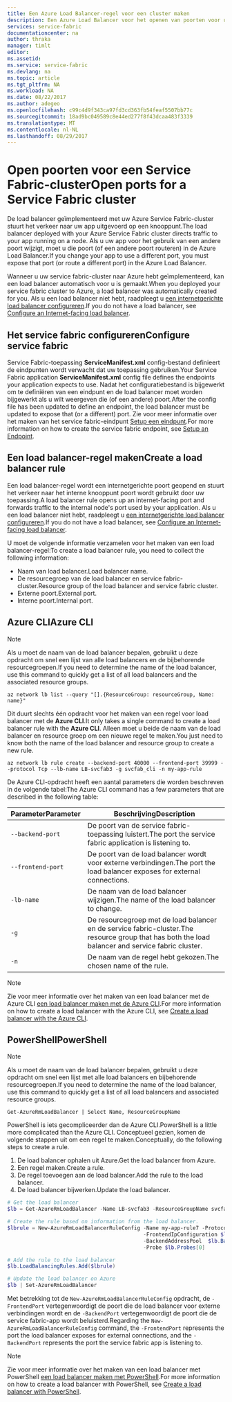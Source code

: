 ```yaml
---
title: Een Azure Load Balancer-regel voor een cluster maken
description: Een Azure Load Balancer voor het openen van poorten voor uw Azure Service Fabric-cluster configureren.
services: service-fabric
documentationcenter: na
author: thraka
manager: timlt
editor: 
ms.assetid: 
ms.service: service-fabric
ms.devlang: na
ms.topic: article
ms.tgt_pltfrm: NA
ms.workload: NA
ms.date: 08/22/2017
ms.author: adegeo
ms.openlocfilehash: c99c4d9f343ca97fd3cd363fb54feaf5507bb77c
ms.sourcegitcommit: 18ad9bc049589c8e44ed277f8f43dcaa483f3339
ms.translationtype: MT
ms.contentlocale: nl-NL
ms.lasthandoff: 08/29/2017
---
```

# <a name="open-ports-for-a-service-fabric-cluster"></a><span data-ttu-id="ac333-103">Open poorten voor een Service Fabric-cluster</span><span class="sxs-lookup"><span data-stu-id="ac333-103">Open ports for a Service Fabric cluster</span></span>

<span data-ttu-id="ac333-104">De load balancer geïmplementeerd met uw Azure Service Fabric-cluster stuurt het verkeer naar uw app uitgevoerd op een knooppunt.</span><span class="sxs-lookup"><span data-stu-id="ac333-104">The load balancer deployed with your Azure Service Fabric cluster directs traffic to your app running on a node.</span></span> <span data-ttu-id="ac333-105">Als u uw app voor het gebruik van een andere poort wijzigt, moet u die poort (of een andere poort routeren) in de Azure Load Balancer.</span><span class="sxs-lookup"><span data-stu-id="ac333-105">If you change your app to use a different port, you must expose that port (or route a different port) in the Azure Load Balancer.</span></span>

<span data-ttu-id="ac333-106">Wanneer u uw service fabric-cluster naar Azure hebt geïmplementeerd, kan een load balancer automatisch voor u is gemaakt.</span><span class="sxs-lookup"><span data-stu-id="ac333-106">When you deployed your service fabric cluster to Azure, a load balancer was automatically created for you.</span></span> <span data-ttu-id="ac333-107">Als u een load balancer niet hebt, raadpleegt u [een internetgerichte load balancer configureren](..\load-balancer\load-balancer-get-started-internet-portal.md).</span><span class="sxs-lookup"><span data-stu-id="ac333-107">If you do not have a load balancer, see [Configure an Internet-facing load balancer](..\load-balancer\load-balancer-get-started-internet-portal.md).</span></span>

## <a name="configure-service-fabric"></a><span data-ttu-id="ac333-108">Het service fabric configureren</span><span class="sxs-lookup"><span data-stu-id="ac333-108">Configure service fabric</span></span>

<span data-ttu-id="ac333-109">Service Fabric-toepassing **ServiceManifest.xml** config-bestand definieert de eindpunten wordt verwacht dat uw toepassing gebruiken.</span><span class="sxs-lookup"><span data-stu-id="ac333-109">Your Service Fabric application **ServiceManifest.xml** config file defines the endpoints your application expects to use.</span></span> <span data-ttu-id="ac333-110">Nadat het configuratiebestand is bijgewerkt om te definiëren van een eindpunt en de load balancer moet worden bijgewerkt als u wilt weergeven die (of een andere) poort.</span><span class="sxs-lookup"><span data-stu-id="ac333-110">After the config file has been updated to define an endpoint, the load balancer must be updated to expose that (or a different) port.</span></span> <span data-ttu-id="ac333-111">Zie voor meer informatie over het maken van het service fabric-eindpunt [Setup een eindpunt](service-fabric-service-manifest-resources.md).</span><span class="sxs-lookup"><span data-stu-id="ac333-111">For more information on how to create the service fabric endpoint, see [Setup an Endpoint](service-fabric-service-manifest-resources.md).</span></span>

## <a name="create-a-load-balancer-rule"></a><span data-ttu-id="ac333-112">Een load balancer-regel maken</span><span class="sxs-lookup"><span data-stu-id="ac333-112">Create a load balancer rule</span></span>

<span data-ttu-id="ac333-113">Een load balancer-regel wordt een internetgerichte poort geopend en stuurt het verkeer naar het interne knooppunt poort wordt gebruikt door uw toepassing.</span><span class="sxs-lookup"><span data-stu-id="ac333-113">A load balancer rule opens up an internet-facing port and forwards traffic to the internal node's port used by your application.</span></span> <span data-ttu-id="ac333-114">Als u een load balancer niet hebt, raadpleegt u [een internetgerichte load balancer configureren](..\load-balancer\load-balancer-get-started-internet-portal.md).</span><span class="sxs-lookup"><span data-stu-id="ac333-114">If you do not have a load balancer, see [Configure an Internet-facing load balancer](..\load-balancer\load-balancer-get-started-internet-portal.md).</span></span>

<span data-ttu-id="ac333-115">U moet de volgende informatie verzamelen voor het maken van een load balancer-regel:</span><span class="sxs-lookup"><span data-stu-id="ac333-115">To create a load balancer rule, you need to collect the following information:</span></span>

- <span data-ttu-id="ac333-116">Naam van load balancer.</span><span class="sxs-lookup"><span data-stu-id="ac333-116">Load balancer name.</span></span>
- <span data-ttu-id="ac333-117">De resourcegroep van de load balancer en service fabric-cluster.</span><span class="sxs-lookup"><span data-stu-id="ac333-117">Resource group of the load balancer and service fabric cluster.</span></span>
- <span data-ttu-id="ac333-118">Externe poort.</span><span class="sxs-lookup"><span data-stu-id="ac333-118">External port.</span></span>
- <span data-ttu-id="ac333-119">Interne poort.</span><span class="sxs-lookup"><span data-stu-id="ac333-119">Internal port.</span></span>

## <a name="azure-cli"></a><span data-ttu-id="ac333-120">Azure CLI</span><span class="sxs-lookup"><span data-stu-id="ac333-120">Azure CLI</span></span>
>[!NOTE]
><span data-ttu-id="ac333-121">Als u moet de naam van de load balancer bepalen, gebruikt u deze opdracht om snel een lijst van alle load balancers en de bijbehorende resourcegroepen.</span><span class="sxs-lookup"><span data-stu-id="ac333-121">If you need to determine the name of the load balancer, use this command to quickly get a list of all load balancers and the associated resource groups.</span></span>
>
>`az network lb list --query "[].{ResourceGroup: resourceGroup, Name: name}"`
>

<span data-ttu-id="ac333-122">Dit duurt slechts één opdracht voor het maken van een regel voor load balancer met de **Azure CLI**.</span><span class="sxs-lookup"><span data-stu-id="ac333-122">It only takes a single command to create a load balancer rule with the **Azure CLI**.</span></span> <span data-ttu-id="ac333-123">Alleen moet u beide de naam van de load balancer en resource groep om een nieuwe regel te maken.</span><span class="sxs-lookup"><span data-stu-id="ac333-123">You just need to know both the name of the load balancer and resource group to create a new rule.</span></span>

```azurecli
az network lb rule create --backend-port 40000 --frontend-port 39999 --protocol Tcp --lb-name LB-svcfab3 -g svcfab_cli -n my-app-rule
```

<span data-ttu-id="ac333-124">De Azure CLI-opdracht heeft een aantal parameters die worden beschreven in de volgende tabel:</span><span class="sxs-lookup"><span data-stu-id="ac333-124">The Azure CLI command has a few parameters that are described in the following table:</span></span>

| <span data-ttu-id="ac333-125">Parameter</span><span class="sxs-lookup"><span data-stu-id="ac333-125">Parameter</span></span> | <span data-ttu-id="ac333-126">Beschrijving</span><span class="sxs-lookup"><span data-stu-id="ac333-126">Description</span></span> |
| --------- | ----------- |
| `--backend-port`  | <span data-ttu-id="ac333-127">De poort van de service fabric-toepassing luistert.</span><span class="sxs-lookup"><span data-stu-id="ac333-127">The port the service fabric application is listening to.</span></span> |
| `--frontend-port` | <span data-ttu-id="ac333-128">De poort van de load balancer wordt voor externe verbindingen.</span><span class="sxs-lookup"><span data-stu-id="ac333-128">The port the load balancer exposes for external connections.</span></span> |
| `-lb-name` | <span data-ttu-id="ac333-129">De naam van de load balancer wijzigen.</span><span class="sxs-lookup"><span data-stu-id="ac333-129">The name of the load balancer to change.</span></span> |
| `-g`       | <span data-ttu-id="ac333-130">De resourcegroep met de load balancer en de service fabric-cluster.</span><span class="sxs-lookup"><span data-stu-id="ac333-130">The resource group that has both the load balancer and service fabric cluster.</span></span> |
| `-n`       | <span data-ttu-id="ac333-131">De naam van de regel hebt gekozen.</span><span class="sxs-lookup"><span data-stu-id="ac333-131">The chosen name of the rule.</span></span> |


>[!NOTE]
><span data-ttu-id="ac333-132">Zie voor meer informatie over het maken van een load balancer met de Azure CLI [een load balancer maken met de Azure CLI](..\load-balancer\load-balancer-get-started-internet-arm-cli.md).</span><span class="sxs-lookup"><span data-stu-id="ac333-132">For more information on how to create a load balancer with the Azure CLI, see [Create a load balancer with the Azure CLI](..\load-balancer\load-balancer-get-started-internet-arm-cli.md).</span></span>

## <a name="powershell"></a><span data-ttu-id="ac333-133">PowerShell</span><span class="sxs-lookup"><span data-stu-id="ac333-133">PowerShell</span></span>

>[!NOTE]
><span data-ttu-id="ac333-134">Als u moet de naam van de load balancer bepalen, gebruikt u deze opdracht om snel een lijst met alle load balancers en bijbehorende resourcegroepen.</span><span class="sxs-lookup"><span data-stu-id="ac333-134">If you need to determine the name of the load balancer, use this command to quickly get a list of all load balancers and associated resource groups.</span></span>
>
>`Get-AzureRmLoadBalancer | Select Name, ResourceGroupName`

<span data-ttu-id="ac333-135">PowerShell is iets gecompliceerder dan de Azure CLI.</span><span class="sxs-lookup"><span data-stu-id="ac333-135">PowerShell is a little more complicated than the Azure CLI.</span></span> <span data-ttu-id="ac333-136">Conceptueel gezien, komen de volgende stappen uit om een regel te maken.</span><span class="sxs-lookup"><span data-stu-id="ac333-136">Conceptually, do the following steps to create a rule.</span></span>

1. <span data-ttu-id="ac333-137">De load balancer ophalen uit Azure.</span><span class="sxs-lookup"><span data-stu-id="ac333-137">Get the load balancer from Azure.</span></span>
2. <span data-ttu-id="ac333-138">Een regel maken.</span><span class="sxs-lookup"><span data-stu-id="ac333-138">Create a rule.</span></span>
3. <span data-ttu-id="ac333-139">De regel toevoegen aan de load balancer.</span><span class="sxs-lookup"><span data-stu-id="ac333-139">Add the rule to the load balancer.</span></span>
4. <span data-ttu-id="ac333-140">De load balancer bijwerken.</span><span class="sxs-lookup"><span data-stu-id="ac333-140">Update the load balancer.</span></span>

```powershell
# Get the load balancer
$lb = Get-AzureRmLoadBalancer -Name LB-svcfab3 -ResourceGroupName svcfab_cli

# Create the rule based on information from the load balancer.
$lbrule = New-AzureRmLoadBalancerRuleConfig -Name my-app-rule7 -Protocol Tcp -FrontendPort 39990 -BackendPort 40009 `
                                            -FrontendIpConfiguration $lb.FrontendIpConfigurations[0] `
                                            -BackendAddressPool  $lb.BackendAddressPools[0] `
                                            -Probe $lb.Probes[0]

# Add the rule to the load balancer
$lb.LoadBalancingRules.Add($lbrule)

# Update the load balancer on Azure
$lb | Set-AzureRmLoadBalancer
```

<span data-ttu-id="ac333-141">Met betrekking tot de `New-AzureRmLoadBalancerRuleConfig` opdracht, de `-FrontendPort` vertegenwoordigt de poort die de load balancer voor externe verbindingen wordt en de `-BackendPort` vertegenwoordigt de poort die de service fabric-app wordt beluisterd.</span><span class="sxs-lookup"><span data-stu-id="ac333-141">Regarding the `New-AzureRmLoadBalancerRuleConfig` command, the `-FrontendPort` represents the port the load balancer exposes for external connections, and the `-BackendPort` represents the port the service fabric app is listening to.</span></span>

>[!NOTE]
><span data-ttu-id="ac333-142">Zie voor meer informatie over het maken van een load balancer met PowerShell [een load balancer maken met PowerShell](..\load-balancer\load-balancer-get-started-internet-arm-ps.md).</span><span class="sxs-lookup"><span data-stu-id="ac333-142">For more information on how to create a load balancer with PowerShell, see [Create a load balancer with PowerShell](..\load-balancer\load-balancer-get-started-internet-arm-ps.md).</span></span>

